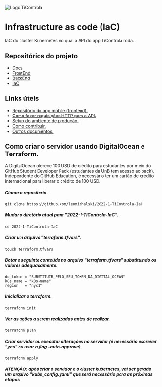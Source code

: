 ![Logo TiControla](https://user-images.githubusercontent.com/102192917/184401954-7b7c706b-c287-4c22-83b0-a3039213c627.jpg)

# Infrastructure as code (IaC)
IaC do cluster Kubernetes no qual a API do app TiControla roda.

## Repositórios do projeto
- [Docs](https://github.com/fga-eps-mds/2022-1-TiControla-Docs)
- [FrontEnd](https://github.com/fga-eps-mds/2022-1-TiControla-FrontEnd)
- [BackEnd](https://github.com/fga-eps-mds/2022-1-TiControla-BackEnd)
- [IaC](https://github.com/fga-eps-mds/2022-1-TiControla-IaC)

## Links úteis
- [Repositório do app mobile (frontend).](https://github.com/fga-eps-mds/2022-1-TiControla-FrontEnd)
- [Como fazer requisições HTTP para a API.](https://github.com/leomichalski/2022-1-TiControla-BackEnd/edit/main/README.md#como-fazer-requisi%C3%A7%C3%B5es-http-para-a-api-usando-curl)
- [Setup do ambiente de produção.](https://github.com/leomichalski/2022-1-TiControla-BackEnd/blob/main/src#setup-do-ambiente-de-debugdesenvolvimento)
- [Como contribuir.](https://github.com/fga-eps-mds/2022-1-TiControla-Docs/blob/main/CONTRIBUTING.md)
- [Outros documentos.](https://github.com/fga-eps-mds/2022-1-TiControla-Docs)

## Como criar o servidor usando DigitalOcean e Terraform.
A DigitalOcean oferece 100 USD de crédito para estudantes por meio do GitHub Student Developer Pack (estudantes da UnB tem acesso ao pack). Independente do GitHub Education, é necessário ter um cartão de crédito internacional para liberar o crédito de 100 USD.

##### Clonar o repositório.

```
git clone https://github.com/leomichalski/2022-1-TiControla-IaC
```

##### Mudar o diretório atual para "2022-1-TiControla-IaC".

```
cd 2022-1-TiControla-IaC
```

##### Criar um arquivo "terraform.tfvars".

```
touch terraform.tfvars
```

##### Botar o seguinte conteúdo no arquivo "terraform.tfvars" substituindo os valores adequadamente.

```
do_token = "SUBSTITUIR_PELO_SEU_TOKEN_DA_DIGITAL_OCEAN"
k8s_name = "k8s-name"
region   = "nyc1"
```

##### Inicializar o terraform.

```
terraform init
```

##### Ver as ações a serem realizadas antes de realizar.

```
terraform plan
```

##### Criar servidor ou executar alterações no servidor (é necessário escrever "yes" ou usar a flag -auto-approve).

```
terraform apply
```

##### ATENÇÃO: após criar o servidor e o cluster kubernetes, vai ser gerado um arquivo "kube_config.yaml" que será necessário para as próximas etapas.
